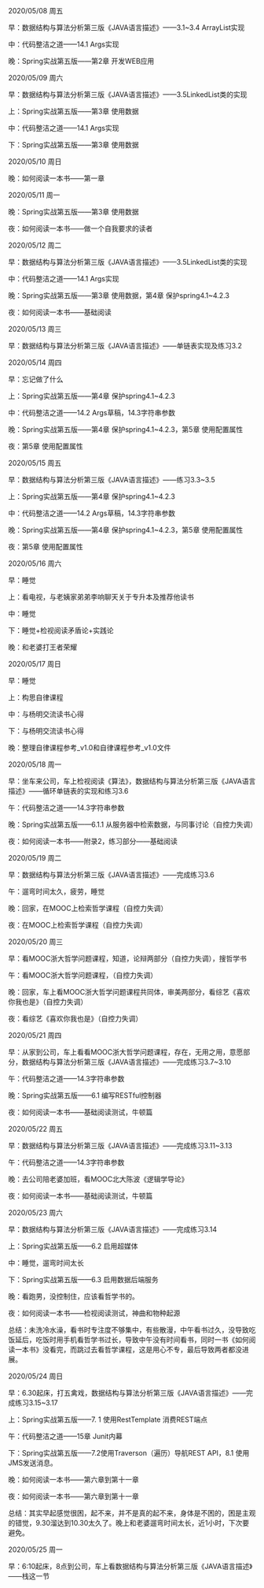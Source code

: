 2020/05/08 周五

早：数据结构与算法分析第三版《JAVA语言描述》——3.1~3.4 ArrayList实现

中：代码整洁之道——14.1 Args实现

晚：Spring实战第五版——第2章 开发WEB应用



2020/05/09 周六

早：数据结构与算法分析第三版《JAVA语言描述》——3.5LinkedList类的实现

上：Spring实战第五版——第3章 使用数据

中：代码整洁之道——14.1 Args实现

下：Spring实战第五版——第3章 使用数据



2020/05/10 周日

晚：如何阅读一本书——第一章



2020/05/11 周一

晚：Spring实战第五版——第3章 使用数据

夜：如何阅读一本书——做一个自我要求的读者



2020/05/12 周二

早：数据结构与算法分析第三版《JAVA语言描述》——3.5LinkedList类的实现

中：代码整洁之道——14.1 Args实现

晚：Spring实战第五版——第3章 使用数据，第4章 保护spring4.1~4.2.3

夜：如何阅读一本书——基础阅读



2020/05/13 周三

早：数据结构与算法分析第三版《JAVA语言描述》——单链表实现及练习3.2



2020/05/14 周四

早：忘记做了什么

上：Spring实战第五版——第4章 保护spring4.1~4.2.3

中：代码整洁之道——14.2 Args草稿，14.3字符串参数

晚：Spring实战第五版——第4章 保护spring4.1~4.2.3，第5章 使用配置属性

夜：第5章 使用配置属性



2020/05/15 周五

早：数据结构与算法分析第三版《JAVA语言描述》——练习3.3~3.5

上：Spring实战第五版——第4章 保护spring4.1~4.2.3

中：代码整洁之道——14.2 Args草稿，14.3字符串参数

晚：Spring实战第五版——第4章 保护spring4.1~4.2.3，第5章 使用配置属性

夜：第5章 使用配置属性



2020/05/16 周六

早：睡觉

上：看电视，与老姨家弟弟李响聊天关于专升本及推荐他读书

中：睡觉

下：睡觉+检视阅读矛盾论+实践论

晚：和老婆打王者荣耀



2020/05/17 周日

早：睡觉

上：构思自律课程

中：与杨明交流读书心得

下：与杨明交流读书心得

晚：整理自律课程参考\_v1.0和自律课程参考\_v1.0文件



2020/05/18 周一

早：坐车来公司，车上检视阅读《算法》，数据结构与算法分析第三版《JAVA语言描述》——循环单链表的实现和练习3.6

午：代码整洁之道——14.3字符串参数

晚：Spring实战第五版——6.1.1 从服务器中检索数据，与同事讨论（自控力失调）

夜：如何阅读一本书——附录2，练习部分——基础阅读



2020/05/19 周二 

早：数据结构与算法分析第三版《JAVA语言描述》——完成练习3.6

午：遛弯时间太久，疲劳，睡觉

晚：回家，在MOOC上检索哲学课程（自控力失调）

夜：在MOOC上检索哲学课程（自控力失调）



2020/05/20 周三

早：看MOOC浙大哲学问题课程，知道，论辩两部分（自控力失调），搜哲学书

午：看MOOC浙大哲学问题课程，（自控力失调）

晚：回家，车上看MOOC浙大哲学问题课程共同体，审美两部分，看综艺《喜欢你我也是》（自控力失调）

夜：看综艺《喜欢你我也是》（自控力失调）



2020/05/21 周四

早：从家到公司，车上看看MOOC浙大哲学问题课程，存在，无用之用，意愿部分，数据结构与算法分析第三版《JAVA语言描述》——完成练习3.7~3.10

午：代码整洁之道——14.3字符串参数

晚：Spring实战第五版——6.1 编写RESTful控制器

夜：如何阅读一本书——基础阅读测试，牛顿篇



2020/05/22 周五

早：数据结构与算法分析第三版《JAVA语言描述》——完成练习3.11~3.13

午：代码整洁之道——14.3字符串参数

晚：去公司陪老婆加班，看MOOC北大陈波《逻辑学导论》

夜：如何阅读一本书——基础阅读测试，牛顿篇



2020/05/23 周六

早：数据结构与算法分析第三版《JAVA语言描述》——完成练习3.14

上：Spring实战第五版——6.2 启用超媒体

中：睡觉，遛弯时间太长

下：Spring实战第五版——6.3 启用数据后端服务

晚：看跑男，没控制住，应该看哲学书的。

夜：如何阅读一本书——检视阅读测试，神曲和物种起源

总结：未洗冷水澡，看书时专注度不够集中，有些散漫，中午看书过久，没导致吃饭延后，吃饭时用手机看哲学书过长，导致中午没有时间看书，同时一书《如何阅读一本书》没看完，而跳过去看哲学课程，这是用心不专，最后导致两者都没进展。



2020/05/24 周日

早：6.30起床，打五禽戏，数据结构与算法分析第三版《JAVA语言描述》——完成练习3.15~3.17

上：Spring实战第五版——7. 1 使用RestTemplate 消费REST端点

午：代码整洁之道——15章 Junit内幕

下：Spring实战第五版——7.2使用Traverson（遍历）导航REST API，8.1 使用JMS发送消息。

晚：如何阅读一本书——第六章到第十一章

夜：如何阅读一本书——第六章到第十一章

总结：其实早起感觉很困，起不来，并不是真的起不来，身体是不困的，困是主观的错觉，9.30溜达到10.30太久了。晚上和老婆遛弯时间太长，近1小时，下次要避免。



2020/05/25 周一

早：6:10起床，8点到公司，车上看数据结构与算法分析第三版《JAVA语言描述》——栈这一节